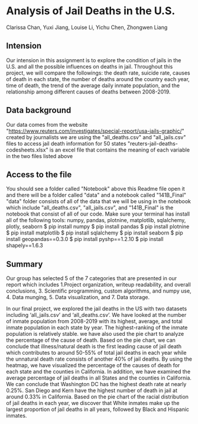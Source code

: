 Analysis of Jail Deaths in the U.S. 
===========

Clarissa Chan,
Yuxi Jiang,
Louise Li, 
Yichu Chen,
Zhongwen Liang


## Intension
Our intension in this assignment is to explore the condition of jails in the U.S. and all the possible influences on deaths in jail. Throughout this project, we will compare the followings: the death rate, suicide rate, causes of death in each state, the number of deaths around the country each year, time of death, the trend of the average daily inmate population, and the relationship among different causes of deaths between 2008-2019.


## Data background
Our data comes from the website "https://www.reuters.com/investigates/special-report/usa-jails-graphic/" created by journalists 
we are using the "all_deaths.csv" and "all_jails.csv" files to access jail death information for 50 states
"reuters-jail-deaths-codesheets.xlsx" is an excel file that contains the meaning of each variable in the two files listed above


## Access to the file
You should see a folder called "Notebook" above this Readme file
open it and there will be a folder called "data" and a notebook called "141B_Final"
"data" folder consists of all of the data that we will be using in the notebook which include "all_deaths.csv", "all_jails.csv", and "141B_Final" is the notebook that consist of all of our code.
Make sure your terminal has install all of the following tools: numpy, pandas, plotnine, matplotlib, sqlalchemy, plotly, seaborn
  $ pip install numpy
  $ pip install pandas
  $ pip install plotnine
  $ pip install matplotlib
  $ pip install sqlalchemy
  $ pip install seaborn
  $ pip install geopandas==0.3.0
  $ pip install pyshp==1.2.10
  $ pip install shapely==1.6.3
  

## Summary
Our group has selected 5 of the 7 categories that are presented in our report which includes 1.Project organization, writeup readability, and overall conclusions, 3. Scientific programming, custom algorithms, and numpy use, 4. Data munging, 5. Data visualization, and 7. Data storage.

In our final project, we explored the jail deaths in the US with two datasets including ‘all_jails.csv’ and ‘all_deaths.csv’. We have looked at the number of inmate population from 2008-2019 with its highest, average, and total inmate population in each state by year. The highest-ranking of the inmate population is relatively stable. we have also used the pie chart to analyze the percentage of the cause of death. Based on the pie chart, we can conclude that illness/natural death is the first leading cause of jail death which contributes to around 50-55% of total jail deaths in each year while the unnatural death rate consists of another 40% of jail deaths. By using the heatmap, we have visualized the percentage of the causes of death for each state and the counties in California. In addition, we have examined the average percentage of jail deaths in all States and the counties in California. We can conclude that Washington DC has the highest death rate at nearly 0.25%. San Diego and Kern have the highest number of death in jail at around 0.33% in California. Based on the pie chart of the racial distribution of jail deaths in each year, we discover that White inmates make up the largest proportion of jail deaths in all years, followed by Black and Hispanic inmates.

